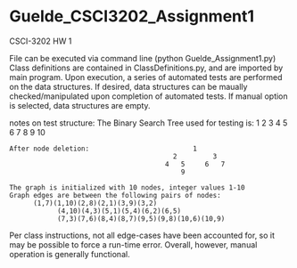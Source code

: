 # Guelde_CSCI3202_Assignment1
CSCI-3202 HW 1

File can be executed via command line (python Guelde_Assignment1.py)  Class definitions are contained in ClassDefinitions.py, and are imported by main program.  Upon execution, a series of automated tests are performed on the data structures.  If desired, data structures can be maually checked/manipulated upon completion of automated tests.  If manual option is selected, data structures are empty.

notes on test structure:
  The Binary Search Tree used for testing is:   1
 	                                         2         3
 	                                       4   5     6   7
	                                       8   9    10 
	                                       
	After node deletion:                          1
	                                         2         3
	                                       4   5     6   7
	                                           9
	                                           
	The graph is initialized with 10 nodes, integer values 1-10
	Graph edges are between the following pairs of nodes:
	      (1,7)(1,10)(2,8)(2,1)(3,9)(3,2)
				(4,10)(4,3)(5,1)(5,4)(6,2)(6,5)
				(7,3)(7,6)(8,4)(8,7)(9,5)(9,8)(10,6)(10,9)
				
Per class instructions, not all edge-cases have been accounted for, so it may be possible to force a run-time error.  Overall, however, manual operation is generally functional.
